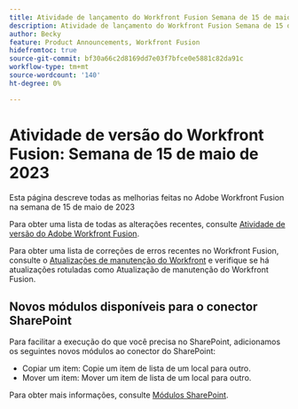 ```yaml
---
title: Atividade de lançamento do Workfront Fusion Semana de 15 de maio de 2023
description: Atividade de lançamento do Workfront Fusion Semana de 15 de maio de 2023
author: Becky
feature: Product Announcements, Workfront Fusion
hidefromtoc: true
source-git-commit: bf30a66c2d8169dd7e03f7bfce0e5881c82da91c
workflow-type: tm+mt
source-wordcount: '140'
ht-degree: 0%

---
```


# Atividade de versão do Workfront Fusion: Semana de 15 de maio de 2023

Esta página descreve todas as melhorias feitas no Adobe Workfront Fusion na semana de 15 de maio de 2023

Para obter uma lista de todas as alterações recentes, consulte [Atividade de versão do Adobe Workfront Fusion](../../../product-announcements/product-releases/fusion-release-activity/fusion-release-activity.md).

Para obter uma lista de correções de erros recentes no Workfront Fusion, consulte o [Atualizações de manutenção do Workfront](https://experienceleague.adobe.com/docs/workfront-known-issues/releases/current-updates.html) e verifique se há atualizações rotuladas como Atualização de manutenção do Workfront Fusion.

## Novos módulos disponíveis para o conector SharePoint

Para facilitar a execução do que você precisa no SharePoint, adicionamos os seguintes novos módulos ao conector do SharePoint:

* Copiar um item: Copie um item de lista de um local para outro.
* Mover um item: Mover um item de lista de um local para outro.

<!-- Watch events: Trigger a scenario instantly when an item in SharePoint is added, updated, or deleted.
-->

Para obter mais informações, consulte [Módulos SharePoint](/help/quicksilver/workfront-fusion/apps-and-their-modules/sharepoint-modules.md).
